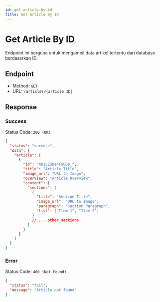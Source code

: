 ```yaml
---
id: get-article-by-id
title: Get Article By ID
---
```


# Get Article By ID

Endpoint ini berguna untuk mengambil data artikel tertentu dari database berdasarkan ID.

## Endpoint

- Method: `GET`
- URL: `/articles/{article ID}`

## Response

### Success

Status Code: `200 (OK)`

```json
{
  "status": "success",
  "data": {
    "article": [
      {
        "id": "Ab1C23De4F5O6p_",
        "title": "Article Title",
        "image_url": "URL to Image",
        "overview": "Article Overview",
        "content": {
          "sections": [
            {
              "title": "Section Title",
              "image_url": "URL to Image",
              "paragraph": "Section Paragraph",
              "list": ["Item 1", "Item 2"]
            }
            // ... other sections
          ]
        }
      }
    ]
  }
}
```

### Error

Status Code: `400 (Not Found)`

```json
{
  "status": "fail",
  "message": "Article not found"
}
```
